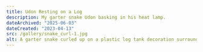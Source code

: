 ```yaml
---
title: Udon Resting on a Log
description: My garter snake Udon basking in his heat lamp.
dateArchived: "2025-06-03"
dateCreated: "2023-04-13"
src: /gallery/snake_curl-1.jpg
alt: A garter snake curled up on a plastic log tank decoration surrounded by pothos leaves. He has a solid white stripe down his back and black scales with a red triangular pattern on his sides. His belly and face are beige.
---
```

